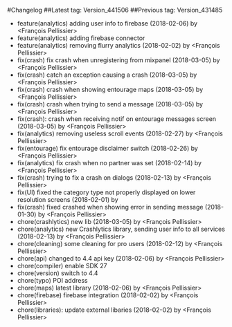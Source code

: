 #Changelog
##Latest tag: Version_441506
##Previous tag: Version_431485
* feature(analytics) adding user info to firebase (2018-02-06) by <François Pellissier>
* feature(analytics) adding firebase connector 
* feature(analytics) removing flurry analytics (2018-02-02) by <François Pellissier>
* fix(crash) fix crash when unregistering from mixpanel (2018-03-05) by <François Pellissier>
* fix(crash) catch an exception causing a crash (2018-03-05) by <François Pellissier>
* fix(crash) crash when showing entourage maps (2018-03-05) by <François Pellissier>
* fix(crash) crash when trying to send a message (2018-03-05) by <François Pellissier>
* fix(crash): crash when receiving notif on entourage messages screen (2018-03-05) by <François Pellissier>
* fix(analytics) removing useless scroll events (2018-02-27) by <François Pellissier>
* fix(entourage) fix entourage disclaimer switch (2018-02-26) by <François Pellissier>
* fix(analytics) fix crash when no partner was set (2018-02-14) by <François Pellissier>
* fix(crash) trying to fix a crash on dialogs (2018-02-13) by <François Pellissier>
* fix(UI) fixed the category type not properly displayed on lower resolution screens (2018-02-01) by <Mihai Ionescu>
* fix(crash) fixed crashed when showing error in sending message (2018-01-30) by <François Pellissier>
* chore(crashlytics) new lib (2018-03-05) by <François Pellissier>
* chore(analytics) new Crashlytics library, sending user info to all services (2018-02-13) by <François Pellissier>
* chore(cleaning) some cleaning for pro users (2018-02-12) by <François Pellissier>
* chore(api) changed to 4.4 api key (2018-02-06) by <François Pellissier>
* chore(compiler) enable SDK 27 
* chore(version) switch to 4.4 
* chore(typo) POI address 
* chore(maps) latest library (2018-02-06) by <François Pellissier>
* chore(firebase) firebase integration (2018-02-02) by <François Pellissier>
* chore(libraries): update external libaries (2018-02-02) by <François Pellissier>
